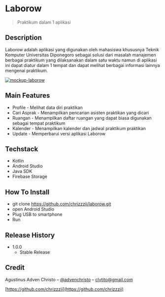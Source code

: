# Laborow

> Praktikum dalam 1 aplikasi

## Description
Laborow adalah aplikasi yang digunakan oleh mahasiswa khususnya Teknik Komputer Universitas Diponegoro sebagai solusi dari masalah manajemen berbagai praktikum yang dilaksanakan dalam satu waktu namun di aplikasi ini dapat diatur dalam 1 tempat dan dapat melihat berbagai informasi lainnya mengenai praktikum.

<a href="https://ibb.co/NmPRSnF"> <img src="https://i.ibb.co/QCR0djJ/mockup-laborow.png" alt="mockup-laborow" border="0" /> </a> 

## Main Features

- Profile - Melihat data diri praktikan
- Cari Asprak - Menampilkan pencarian asisten praktikan yang dicari
- Ruangan - Menampilkan daftar ruangan yang dapat biasa digunakan sebagai tempat praktikum
- Kalender - Menampilkan kalender dan jadwal praktikum praktikan
- Update - Memperbarui versi aplikasi Laborow

## Techstack

- Kotlin
- Android Studio
- Java SDK
- Firebase Storage

## How To Install

- git clone https://github.com/chrizzzii/laborow.git
- open Android Studio
- Plug USB to smartphone
- Run

## Release History

- 1.0.0
  - Stable Release
  
## Credit

Agustinus Adven Christo – [@advenchristo](https://www.instagram.com/advenchristo/) – clvtito@gmail.com

[https://github.com/chrizzzii](https://github.com/chrizzzii)  
